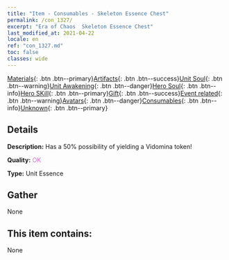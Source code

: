 ```yaml
---
title: "Item - Consumables - Skeleton Essence Chest"
permalink: /con_1327/
excerpt: "Era of Chaos  Skeleton Essence Chest"
last_modified_at: 2021-04-22
locale: en
ref: "con_1327.md"
toc: false
classes: wide
---
```

 [Materials](/Items/){: .btn .btn--primary}[Artifacts](/Items/Artifacts/){: .btn .btn--success}[Unit Soul](/Items/UnitSoul/){: .btn .btn--warning}[Unit Awakening](/Items/UnitAwakening/){: .btn .btn--danger}[Hero Soul](/Items/HeroSoul/){: .btn .btn--info}[Hero SKill](/Items/HeroSkill/){: .btn .btn--primary}[Gift](/Items/Gift/){: .btn .btn--success}[Event related](/Items/Events/){: .btn .btn--warning}[Avatars](/Items/Avatars/){: .btn .btn--danger}[Consumables](/Items/Consumables/){: .btn .btn--info}[Unknown](/Items/Unknown/){: .btn .btn--primary}

## Details
 **Description:** Has a 50% possibility of yielding a Vidomina token!

 **Quality:** <span style="color: #DA70D6">OK</span>

 **Type:** Unit Essence

## Gather

  None

## This item contains:

  None

